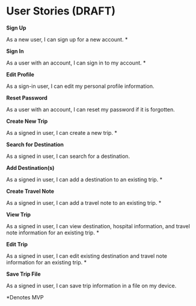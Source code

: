 # User Stories (DRAFT)

**Sign Up**

As a new user, I can sign up for a new account. *

**Sign In**

As a user with an account, I can sign in to my account. *

**Edit Profile**

As a sign-in user, I can edit my personal profile information.

**Reset Password**

As a user with an account, I can reset my password if it is forgotten.

**Create New Trip**

As a signed in user, I can create a new trip. *

**Search for Destination**

As a signed in user, I can search for a destination.

**Add Destination(s)**

As a signed in user, I can add a destination to an existing trip. *

**Create Travel Note**

As a signed in user, I can add a travel note to an existing trip. *

**View Trip**

As a signed in user, I can view destination, hospital information, and travel note information for an existing trip. *

**Edit Trip**

As a signed in user, I can edit existing destination and travel note information for an existing trip. *

**Save Trip File**

As a signed in user, I can save trip information in a file on my device.  



*Denotes MVP